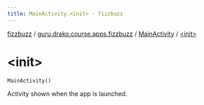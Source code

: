 ```yaml
---
title: MainActivity.<init> - fizzbuzz
---
```


[fizzbuzz](../../index.html) / [guru.drako.course.apps.fizzbuzz](../index.html) / [MainActivity](index.html) / [&lt;init&gt;](./-init-.html)

# &lt;init&gt;

`MainActivity()`

Activity shown when the app is launched.

